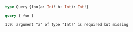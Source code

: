```graphql
type Query {foo(a: Int! b: Int): Int!}
```

```graphql
query { foo }
```

```
1:9: argument "a" of type "Int!" is required but missing
```